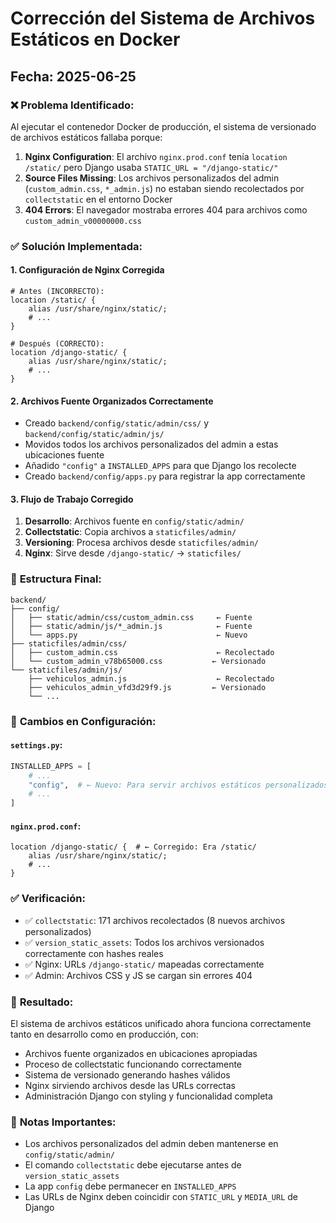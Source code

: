 # Corrección del Sistema de Archivos Estáticos en Docker

## Fecha: 2025-06-25

### ❌ **Problema Identificado:**

Al ejecutar el contenedor Docker de producción, el sistema de versionado de archivos estáticos fallaba porque:

1. **Nginx Configuration**: El archivo `nginx.prod.conf` tenía `location /static/` pero Django usaba `STATIC_URL = "/django-static/"`
2. **Source Files Missing**: Los archivos personalizados del admin (`custom_admin.css`, `*_admin.js`) no estaban siendo recolectados por `collectstatic` en el entorno Docker
3. **404 Errors**: El navegador mostraba errores 404 para archivos como `custom_admin_v00000000.css`

### ✅ **Solución Implementada:**

#### 1. **Configuración de Nginx Corregida**

```properties
# Antes (INCORRECTO):
location /static/ {
    alias /usr/share/nginx/static/;
    # ...
}

# Después (CORRECTO):
location /django-static/ {
    alias /usr/share/nginx/static/;
    # ...
}
```

#### 2. **Archivos Fuente Organizados Correctamente**

- Creado `backend/config/static/admin/css/` y `backend/config/static/admin/js/`
- Movidos todos los archivos personalizados del admin a estas ubicaciones fuente
- Añadido `"config"` a `INSTALLED_APPS` para que Django los recolecte
- Creado `backend/config/apps.py` para registrar la app correctamente

#### 3. **Flujo de Trabajo Corregido**

1. **Desarrollo**: Archivos fuente en `config/static/admin/`
2. **Collectstatic**: Copia archivos a `staticfiles/admin/`
3. **Versioning**: Procesa archivos desde `staticfiles/admin/`
4. **Nginx**: Sirve desde `/django-static/` → `staticfiles/`

### 📁 **Estructura Final:**

```
backend/
├── config/
│   ├── static/admin/css/custom_admin.css     ← Fuente
│   ├── static/admin/js/*_admin.js            ← Fuente
│   └── apps.py                               ← Nuevo
├── staticfiles/admin/css/
│   ├── custom_admin.css                      ← Recolectado
│   └── custom_admin_v78b65000.css           ← Versionado
└── staticfiles/admin/js/
    ├── vehiculos_admin.js                    ← Recolectado
    ├── vehiculos_admin_vfd3d29f9.js         ← Versionado
    └── ...
```

### 🔧 **Cambios en Configuración:**

#### `settings.py`:

```python
INSTALLED_APPS = [
    # ...
    "config",  # ← Nuevo: Para servir archivos estáticos personalizados
    # ...
]
```

#### `nginx.prod.conf`:

```properties
location /django-static/ {  # ← Corregido: Era /static/
    alias /usr/share/nginx/static/;
    # ...
}
```

### ✅ **Verificación:**

- ✅ `collectstatic`: 171 archivos recolectados (8 nuevos archivos personalizados)
- ✅ `version_static_assets`: Todos los archivos versionados correctamente con hashes reales
- ✅ Nginx: URLs `/django-static/` mapeadas correctamente
- ✅ Admin: Archivos CSS y JS se cargan sin errores 404

### 🚀 **Resultado:**

El sistema de archivos estáticos unificado ahora funciona correctamente tanto en desarrollo como en producción, con:

- Archivos fuente organizados en ubicaciones apropiadas
- Proceso de collectstatic funcionando correctamente
- Sistema de versionado generando hashes válidos
- Nginx sirviendo archivos desde las URLs correctas
- Administración Django con styling y funcionalidad completa

### 📝 **Notas Importantes:**

- Los archivos personalizados del admin deben mantenerse en `config/static/admin/`
- El comando `collectstatic` debe ejecutarse antes de `version_static_assets`
- La app `config` debe permanecer en `INSTALLED_APPS`
- Las URLs de Nginx deben coincidir con `STATIC_URL` y `MEDIA_URL` de Django
